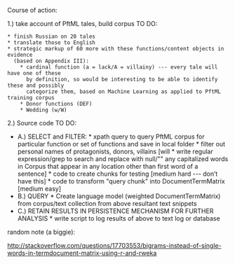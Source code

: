 Course of action: 


1.) take account of PftML tales, build corpus TO DO:

    * finish Russian on 20 tales
    * translate those to English
    * strategic markup of 60 more with these functions/content objects in evidence 
      (based on Appendix III):
        * cardinal function (a = lack/A = villainy) --- every tale will have one of these 
          by definition, so would be interesting to be able to identify these and possibly 
          categorize them, based on Machine Learning as applied to PftML training corpus
        * Donor functions (DEF)
        * Wedding (w/W)

2.) Source code TO DO:

   * A.) SELECT and FILTER: 
    * xpath query to query PftML corpus for particular function or set of functions and 
      save in local folder
    * filter out personal names of protagonists, donors, villains [will 
    * write regular expression/grep to search and replace with null/"" any capitalized 
      words in Corpus 
      that appear in any location other than first word of a sentence]
    * code to create chunks for testing [medium hard --- don’t have this]
    * code to transform "query chunk" into DocumentTermMatrix [medium easy]
   * B.) QUERY
    * Create language model (weighted DocumentTermMatrix) from corpus/text collection
      from above resultant text snippets
   * C.) RETAIN RESULTS IN PERSISTENCE MECHANISM FOR FURTHER ANALYSIS
    * write script to log results of above to text log or database
    
    
    
 random note (a biggie): 
 
 http://stackoverflow.com/questions/17703553/bigrams-instead-of-single-words-in-termdocument-matrix-using-r-and-rweka

